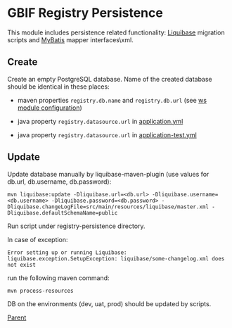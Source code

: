 # GBIF Registry Persistence

This module includes persistence related functionality: [Liquibase](https://www.liquibase.org/) migration scripts and [MyBatis](https://mybatis.org/mybatis-3/) mapper interfaces\xml.

## Create

Create an empty PostgreSQL database.
Name of the created database should be identical in these places:

 * maven properties `registry.db.name` and `registry.db.url` (see [ws module configuration](../registry-ws/README.md))

 * java property `registry.datasource.url` in [application.yml](../registry-ws/src/main/resources/application.yml)

 * java property `registry.datasource.url` in [application-test.yml](../registry-integration-tests/src/test/resources/application-test.yml)


## Update
Update database manually by liquibase-maven-plugin (use values for db.url, db.username, db.password):

```
mvn liquibase:update -Dliquibase.url=<db.url> -Dliquibase.username=<db.username> -Dliquibase.password=<db.password> -Dliquibase.changeLogFile=src/main/resources/liquibase/master.xml -Dliquibase.defaultSchemaName=public
```

Run script under registry-persistence directory.

In case of exception:

```
Error setting up or running Liquibase: liquibase.exception.SetupException: liquibase/some-changelog.xml does not exist
```

run the following maven command:

```
mvn process-resources
```

DB on the environments (dev, uat, prod) should be updated by scripts.

[Parent](../README.md)

